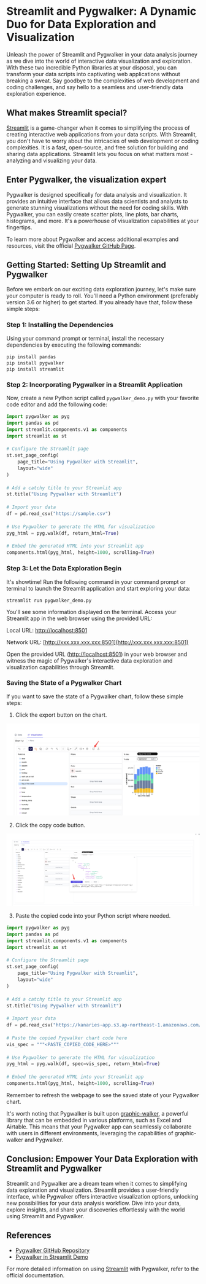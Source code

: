 # Streamlit and Pygwalker: A Dynamic Duo for Data Exploration and Visualization

Unleash the power of Streamlit and Pygwalker in your data analysis journey as we dive into the world of interactive data visualization and exploration. With these two incredible Python libraries at your disposal, you can transform your data scripts into captivating web applications without breaking a sweat. Say goodbye to the complexities of web development and coding challenges, and say hello to a seamless and user-friendly data exploration experience.

## What makes Streamlit special?

[Streamlit](https://streamlit-pygwalker.s3.us-east-005.backblazeb2.com/streamlit.html) is a game-changer when it comes to simplifying the process of creating interactive web applications from your data scripts. With Streamlit, you don't have to worry about the intricacies of web development or coding complexities. It is a fast, open-source, and free solution for building and sharing data applications. Streamlit lets you focus on what matters most - analyzing and visualizing your data.

## Enter Pygwalker, the visualization expert

Pygwalker is designed specifically for data analysis and visualization. It provides an intuitive interface that allows data scientists and analysts to generate stunning visualizations without the need for coding skills. With Pygwalker, you can easily create scatter plots, line plots, bar charts, histograms, and more. It's a powerhouse of visualization capabilities at your fingertips.

To learn more about Pygwalker and access additional examples and resources, visit the official [Pygwalker GitHub Page](https://github.com/Kanaries/pygwalker).

## Getting Started: Setting Up Streamlit and Pygwalker

Before we embark on our exciting data exploration journey, let's make sure your computer is ready to roll. You'll need a Python environment (preferably version 3.6 or higher) to get started. If you already have that, follow these simple steps:

### Step 1: Installing the Dependencies

Using your command prompt or terminal, install the necessary dependencies by executing the following commands:

```shell
pip install pandas
pip install pygwalker
pip install streamlit
```

### Step 2: Incorporating Pygwalker in a Streamlit Application

Now, create a new Python script called `pygwalker_demo.py` with your favorite code editor and add the following code:

```python
import pygwalker as pyg
import pandas as pd
import streamlit.components.v1 as components
import streamlit as st

# Configure the Streamlit page
st.set_page_config(
    page_title="Using Pygwalker with Streamlit",
    layout="wide"
)

# Add a catchy title to your Streamlit app
st.title("Using Pygwalker with Streamlit")

# Import your data
df = pd.read_csv("https://sample.csv")

# Use Pygwalker to generate the HTML for visualization
pyg_html = pyg.walk(df, return_html=True)

# Embed the generated HTML into your Streamlit app
components.html(pyg_html, height=1000, scrolling=True)
```

### Step 3: Let the Data Exploration Begin

It's showtime! Run the following command in your command prompt or terminal to launch the Streamlit application and start exploring your data:

```shell
streamlit run pygwalker_demo.py
```

You'll see some information displayed on the terminal. Access your Streamlit app in the web browser using the provided URL:

Local URL: [http://localhost:8501](http://localhost:8501)

Network URL: [http://xxx.xxx.xxx.xxx:8501](http://xxx.xxx.xxx.xxx:8501)

Open the provided URL ([http://localhost:8501](http://localhost:8501)) in your web browser and witness the magic of Pygwalker's interactive data exploration and visualization capabilities through Streamlit.

### Saving the State of a Pygwalker Chart

If you want to save the state of a Pygwalker chart, follow these simple steps:

1. Click the export button on the chart.

![Exporting Pygwalker Charts in Streamlit](https://raw.githubusercontent.com/org-ssh-2/images/main/streamlit-2.jpeg)

2. Click the copy code button.

![Copying Code with Pygwalker in Streamlit](https://raw.githubusercontent.com/org-ssh-2/images/main/streamlit-3.jpeg)

3. Paste the copied code into your Python script where needed.

```python
import pygwalker as pyg
import pandas as pd
import streamlit.components.v1 as components
import streamlit as st

# Configure the Streamlit page
st.set_page_config(
    page_title="Using Pygwalker with Streamlit",
    layout="wide"
)

# Add a catchy title to your Streamlit app
st.title("Using Pygwalker with Streamlit")

# Import your data
df = pd.read_csv("https://kanaries-app.s3.ap-northeast-1.amazonaws.com/public-datasets/bike_sharing_dc.csv")

# Paste the copied Pygwalker chart code here
vis_spec = """<PASTE_COPIED_CODE_HERE>"""

# Use Pygwalker to generate the HTML for visualization
pyg_html = pyg.walk(df, spec=vis_spec, return_html=True)

# Embed the generated HTML into your Streamlit app
components.html(pyg_html, height=1000, scrolling=True)
```

Remember to refresh the webpage to see the saved state of your Pygwalker chart.

It's worth noting that Pygwalker is built upon [graphic-walker](https://github.com/Kanaries/graphic-walker), a powerful library that can be embedded in various platforms, such as Excel and Airtable. This means that your Pygwalker app can seamlessly collaborate with users in different environments, leveraging the capabilities of graphic-walker and Pygwalker.

## Conclusion: Empower Your Data Exploration with Streamlit and Pygwalker

Streamlit and Pygwalker are a dream team when it comes to simplifying data exploration and visualization. Streamlit provides a user-friendly interface, while Pygwalker offers interactive visualization options, unlocking new possibilities for your data analysis workflow. Dive into your data, explore insights, and share your discoveries effortlessly with the world using Streamlit and Pygwalker.

## References

- [Pygwalker GitHub Repository](https://github.com/Kanaries/pygwalker)
- [Pygwalker in Streamlit Demo](https://github.com/Kanaries/pygwalker-in-streamlit)

For more detailed information on using [Streamlit](https://docs.kanaries.net/pygwalker/use-pygwalker-with-streamlit.en) with Pygwalker, refer to the official documentation.
